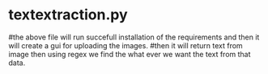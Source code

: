 # textextraction.py 
#the above file will run succefull installation of the requirements and then it will create a gui for uploading the images.
#then it will return text from image then using regex we find the what ever we want the text from that data.
